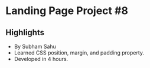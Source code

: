 # Landing Page Project #8

## Highlights
- By Subham Sahu
- Learned CSS position, margin, and padding property.
- Developed in 4 hours.